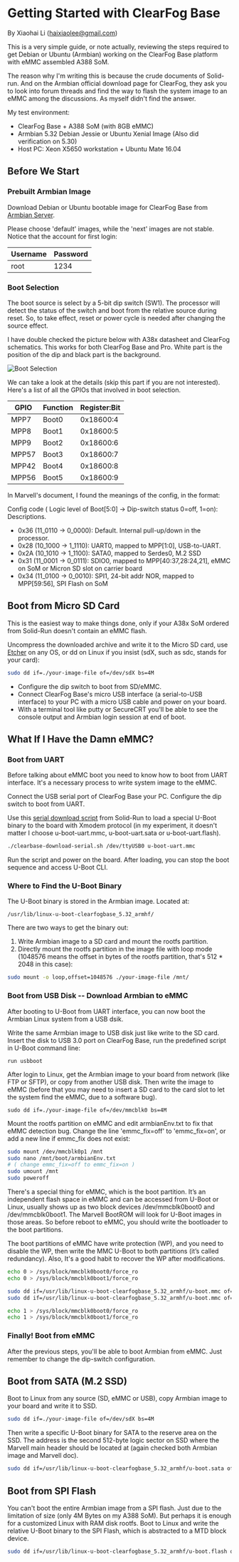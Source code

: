 # Getting Started with ClearFog Base

By Xiaohai Li (haixiaolee@gmail.com)

This is a very simple guide, or note actually, reviewing the steps required to get Debian or Ubuntu (Armbian) working on the ClearFog Base platform with eMMC assembled A388 SoM.

The reason why I'm writing this is because the crude documents of Solid-run. And on the Armbian official download page for ClearFog, they ask you to look into forum threads and find the way to flash the system image to an eMMC among the discussions. As myself didn't find the answer.

My test environment:

 - ClearFog Base + A388 SoM (with 8GB eMMC)
 - Armbian 5.32 Debian Jessie or Ubuntu Xenial Image (Also did verification on 5.30)
 - Host PC: Xeon X5650 workstation + Ubuntu Mate 16.04

## Before We Start

### Prebuilt Armbian Image

Download Debian or Ubuntu bootable image for ClearFog Base from [Armbian Server](https://dl.armbian.com/clearfogbase/). 

Please choose 'default' images, while the 'next' images are not stable. Notice that the account for first login:

|   Username    |   Password    |
|   ---         |   ---         |       
|   root        |   1234        |

### Boot Selection

The boot source is select by a 5-bit dip switch (SW1). The processor will detect the status of the switch and boot from the relative source during reset. So, to take effect, reset or power cycle is needed after changing the source effect.

I have double checked the picture below with A38x datasheet and ClearFog schematics. This works for both ClearFog Base and Pro. White part is the position of the dip and black part is the background.

![Boot Selection](https://raw.githubusercontent.com/nightseas/arm_applications/master/pic/clearfog_base_boot_sel.jpg)

We can take a look at the details (skip this part if you are not interested). Here's a list of all the GPIOs that involved in boot selection.

|   GPIO        |   Function    |   Register:Bit    |
|   ---         |   ---         |   ---             |
|   MPP7        |   Boot0       |   0x18600:4       |
|   MPP8        |   Boot1       |   0x18600:5       |
|   MPP9        |   Boot2       |   0x18600:6       |
|   MPP57       |   Boot3       |   0x18600:7       |
|   MPP42       |   Boot4       |   0x18600:8       |
|   MPP56       |   Boot5       |   0x18600:9       |

In Marvell's document, I found the meanings of the config, in the format: 

Config code ( Logic level of Boot[5:0] -> Dip-switch status 0=off, 1=on): Descriptions.

- 0x36 (11_0110 -> 0_0000): Default. Internal pull-up/down in the processor.
- 0x28 (10_1000 -> 1_1110): UART0, mapped to MPP[1:0], USB-to-UART.
- 0x2A (10_1010 -> 1_1100): SATA0, mapped to Serdes0, M.2 SSD
- 0x31 (11_0001 -> 0_0111): SDIO0, mapped to MPP[40:37,28:24,21], eMMC on SoM or Micron SD slot on carrier board
- 0x34 (11_0100 -> 0_0010): SPI1, 24-bit addr NOR, mapped to MPP[59:56], SPI Flash on SoM

## Boot from Micro SD Card

This is the easiest way to make things done, only if your A38x SoM ordered from Solid-Run doesn't contain an eMMC flash.

Uncompress the downloaded archive and write it to the Micro SD card, use [Etcher](https://www.etcher.io/) on any OS, or dd on Linux if you insist (sdX, such as sdc, stands for your card):

```sh
sudo dd if=./your-image-file of=/dev/sdX bs=4M
```

 - Configure the dip switch to boot from SD/eMMC. 
 - Connect ClearFog Base's micro USB interface (a serial-to-USB interface) to your PC with a micro USB cable and power on your board. 
 - With a terminal tool like putty or SecureCRT you'll be able to see the console output and Armbian login session at end of boot.

## What If I Have the Damn eMMC?

### Boot from UART

Before talking about eMMC boot you need to know how to boot from UART interface. It's a necessary process to write system image to the eMMC.

Connect the USB serial port of ClearFog Base your PC. Configure the dip switch to boot from UART.

Use this [serial download script](https://github.com/nightseas/arm_applications/blob/master/script/clearbase-download-serial.sh) from Solid-Run to load a special U-Boot  binary to the board with Xmodem protocol (in my experiment, it doesn't matter I choose u-boot-uart.mmc, u-boot-uart.sata or u-boot-uart.flash). 

```sh
./clearbase-download-serial.sh /dev/ttyUSB0 u-boot-uart.mmc
```

Run the script and power on the board. After loading, you can stop the boot sequence and access U-Boot CLI.


### Where to Find the U-Boot Binary

The U-Boot binary is stored in the Armbian image. Located at:

```
/usr/lib/linux-u-boot-clearfogbase_5.32_armhf/
```

There are two ways to get the binary out:

 1. Write Armbian image to a SD card and mount the rootfs partition.
 2. Directly mount the rootfs partition in the image file with loop mode (1048576 means the offset in bytes of the rootfs partition, that's 512 * 2048 in this case):

```sh
sudo mount -o loop,offset=1048576 ./your-image-file /mnt/
```

### Boot from USB Disk -- Download Armbian to eMMC

After booting to U-Boot from UART interface, you can now boot the Armbian Linux system from a USB dsik.

Write the same Armbian image to USB disk just like write to the SD card. Insert the disk to USB 3.0 port on ClearFog Base, run the predefined script in U-Boot command line:

```
run usbboot
```

After login to Linux, get the Armbian image to your board from network (like FTP or SFTP), or copy from another USB disk. Then write the image to eMMC (before that you may need to insert a SD card to the card slot to let the system find the eMMC, due to a software bug).

```
sudo dd if=./your-image-file of=/dev/mmcblk0 bs=4M
```

Mount the rootfs partition on eMMC and edit armbianEnv.txt to fix that eMMC detection bug. Change the line 'emmc_fix=off' to 'emmc_fix=on', or add a new line if emmc_fix does not exist:

```sh
sudo mount /dev/mmcblk0p1 /mnt
sudo nano /mnt/boot/armbianEnv.txt
# ( change emmc_fix=off to emmc_fix=on )
sudo umount /mnt
sudo poweroff
```

There's a special thing for eMMC, which is the boot partition. It’s an independent flash space in eMMC and can be accessed from U-Boot or Linux, usually shows up as two block devices /dev/mmcblk0boot0 and /dev/mmcblk0boot1. The Marvell BootROM will look for U-Boot images in those areas. So before reboot to eMMC, you should write the bootloader to the boot partitions.

The boot partitions of eMMC have write protection (WP), and you need to disable the WP, then write the MMC U-Boot to both partitions (it’s called redundancy). Also, It's a good habit to recover the WP after modifications.

```sh
echo 0 > /sys/block/mmcblk0boot0/force_ro
echo 0 > /sys/block/mmcblk0boot1/force_ro

sudo dd if=/usr/lib/linux-u-boot-clearfogbase_5.32_armhf/u-boot.mmc of=/dev/mmcblk0boot0
sudo dd if=/usr/lib/linux-u-boot-clearfogbase_5.32_armhf/u-boot.mmc of=/dev/mmcblk0boot1

echo 1 > /sys/block/mmcblk0boot0/force_ro
echo 1 > /sys/block/mmcblk0boot1/force_ro
```


### Finally! Boot from eMMC

After the previous steps, you'll be able to boot Armbian from eMMC. Just remember to change the dip-switch configuration.

## Boot from SATA (M.2 SSD)

Boot to Linux from any source (SD, eMMC or USB), copy Armbian image to your board and write it to SSD.  

```sh
sudo dd if=./your-image-file of=/dev/sdX bs=4M
```

Then write a specific U-Boot binary for SATA to the reserve area on the SSD. The address is the second 512-byte logic sector on SSD where the Marvell main header should be located at (again checked both Armbian image and Marvell doc).

```sh
sudo dd if=/usr/lib/linux-u-boot-clearfogbase_5.32_armhf/u-boot.sata of=/dev/sdX bs=512 seek=1
```

## Boot from SPI Flash

You can't boot the entire Armbian image from a SPI flash. Just due to the limitation of size (only 4M Bytes on my A388 SoM). But perhaps it is enough for a customized Linux with RAM disk rootfs.
Boot to Linux and write the relative U-Boot binary to the SPI Flash, which is abstracted to a MTD block device.

```sh
sudo dd if=/usr/lib/linux-u-boot-clearfogbase_5.32_armhf/u-boot.flash of=/dev/mtdblock0
```

